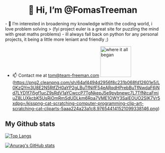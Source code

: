 <h1 align='center' > 👋 Hi, I’m @FomasTreeman </h1>
- 👀 I’m interested in broadening my knowledge within the coding world, i love problem solving 
> (fyi project euler is a great site for puzzling the mind with great maths problems)
- ill always fall back on python for any personal projects, it being a little more leniant and friendly ;) 

- 📫 Contact me at tom@team-freeman.com 
<img alt="where it all began" width='100'>(https://png2.cleanpng.com/sh/64af4494d2956f8c231b068fd12601e5/L0KzQYm3U8E2N5RtfZH0aYP2gLBuTfNifF54eARqdHPrebBuTfNwdaF6jNd7LYD1f7j5gf1ucZ9sRdV1aYCwccP7TgNkepJ5e9pybnewc7L7TfNtcaFmiuZ8LUXkcbK5UsRiOmRmSdUDLkm6Roa7VME1OWY3SaIEOUO2SIK7Vr5xdpg=/kisspng-cat-scratching-computer-programming-clip-art-scratching-cat-cliparts-5aaa224a23a1c8.976544141521099338146.png)
</img>


## My Github stats

[![Top Langs](https://github-readme-stats.vercel.app/api/top-langs/?username=malcolmwilson8&theme=dark)](https://github.com/malcolmwilson8/github-readme-stats)

[![Anurag's GitHub stats](https://github-readme-stats.vercel.app/api?username=malcolmwilson8&theme=dark)](https://github.com/malcolmwilson8/github-readme-stats)
